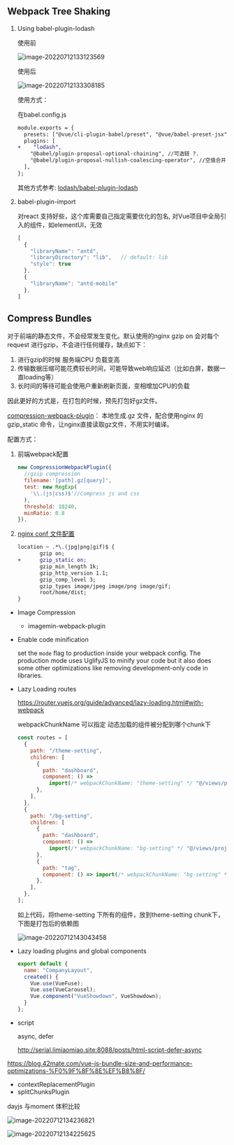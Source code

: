 ## Webpack Tree Shaking

1. Using babel-plugin-lodash

   使用前

   ![image-20220712133123569](/Users/wushangcheng/Pictures/Typora/image-20220712133123569.png)

   使用后

   ![image-20220712133308185](/Users/wushangcheng/Pictures/Typora/image-20220712133308185.png)

   使用方式：

   在babel.config.js

   ```diff
   module.exports = {
     presets: ["@vue/cli-plugin-babel/preset", "@vue/babel-preset-jsx"],
     plugins: [
   +    "lodash",
       "@babel/plugin-proposal-optional-chaining", //可选链 ?.
       "@babel/plugin-proposal-nullish-coalescing-operator", //空值合并 ??
     ],
   };
   ```

   其他方式参考: [lodash/babel-plugin-lodash](https://github.com/lodash/babel-plugin-lodash#usage)

2. babel-plugin-import

   对react 支持好些，这个库需要自己指定需要优化的包名, 对Vue项目中全局引入的组件，如elementUI，无效

   ```js
   [
     {
       "libraryName": "antd",
       "libraryDirectory": "lib",   // default: lib
       "style": true
     },
     {
       "libraryName": "antd-mobile"
     },
   ]
   ```

   

## Compress Bundles

对于前端的静态文件，不会经常发生变化。默认使用的nginx gzip on 会对每个request 进行gzip，不会进行任何缓存，缺点如下：

1. 进行gzip的时候 服务端CPU 负载变高
2. 传输数据压缩可能花费较长时间，可能导致web响应延迟（比如白屏，数据一直loading等）
3. 长时间的等待可能会使用户重新刷新页面，变相增加CPU的负载

因此更好的方式是，在打包的时候，预先打包好gz文件。

[compression-webpack-plugin](https://www.npmjs.com/package/compression-webpack-plugin)： 本地生成.gz 文件，配合使用nginx 的 gzip_static 命令，让nginx直接读取gz文件，不用实时编译。

配置方式：

1. 前端webpack配置

   ```js
   new CompressionWebpackPlugin({
     //gzip compression
     filename:'[path].gz[query]',
     test: new RegExp(
       '\\.(js|css)$'//Compress js and css
     ),
     threshold: 10240,
     minRatio: 0.8
   }),
   ```

2. [nginx conf 文件配置](http://nginx.org/en/docs/http/ngx_http_gzip_static_module.html)

   ```diff
   location ~ .*\.(jpg|png|gif)$ {
          gzip on;
   +      gzip_static on;
          gzip_min_length 1k;
          gzip_http_version 1.1;
          gzip_comp_level 3;
          gzip_types image/jpeg image/png image/gif;
          root/home/dist;
   }
   
   ```

+ Image Compression 

  + imagemin-webpack-plugin

+ Enable code minification

  set the `mode` flag to production inside your webpack config. The production mode uses UglifyJS to minify your code but it also does some other optimizations like removing development-only code in libraries. 

+ Lazy Loading routes

  https://router.vuejs.org/guide/advanced/lazy-loading.html#with-webpack

  webpackChunkName 可以指定 动态加载的组件被分配到哪个chunk下

  ```js
  const routes = [
    {
      path: "/theme-setting",
      children: [
        {
          path: "dashboard",
          component: () =>
            import(/* webpackChunkName: "theme-setting" */ "@/views/project/comprehensive/project-settings.vue"),
        },
      ],
    },
    {
      path: "/bg-setting",
      children: [
        {
          path: "dashboard",
          component: () =>
            import(/* webpackChunkName: "bg-setting" */ "@/views/project/comprehensive/reproduction.vue"),
        },
        {
          path: "tag",
          component: () => import(/* webpackChunkName: "bg-setting" */ "@/views/project/comprehensive/tag.vue"),
        },
      ],
    },
  ];
  ```

  如上代码，将theme-setting 下所有的组件，放到theme-setting chunk下，下图是打包后的依赖图

  ![image-20220712143043458](/Users/wushangcheng/Pictures/Typora/image-20220712143043458.png)

+ Lazy loading plugins and global components

  ```js
  export default {
    name: "CompanyLayout",
    created() {
      Vue.use(VueFuse);
      Vue.use(VueCarousel);
      Vue.component("VueShowdown", VueShowdown);
    }
  };
  ```

+ script

  async, defer

  http://serial.limiaomiao.site:8088/posts/html-script-defer-async

https://blog.42mate.com/vue-js-bundle-size-and-performance-optimizations-%F0%9F%8F%8E%EF%B8%8F/

+ contextReplacementPlugin
+ splitChunksPlugin





dayjs 与moment 体积比较

![image-20220712134236821](/Users/wushangcheng/Pictures/Typora/image-20220712134236821.png)



![image-20220712134225625](/Users/wushangcheng/Pictures/Typora/image-20220712134225625.png)